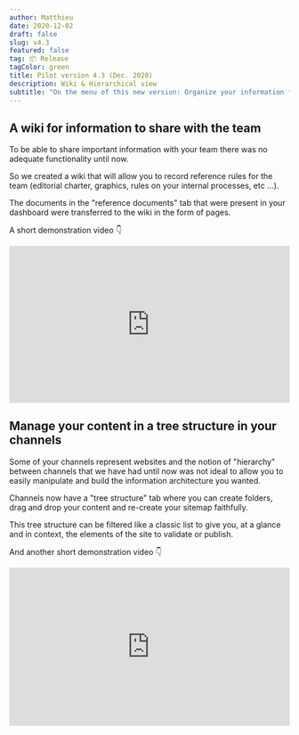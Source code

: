 ```yaml
---
author: Matthieu
date: 2020-12-02
draft: false
slug: v4.3
featured: false
tag: 📦 Release
tagColor: green
title: Pilot version 4.3 (Dec. 2020)
description: Wiki & Hierarchical view
subtitle: "On the menu of this new version: Organize your information for the team thanks to the wiki and manage your sites with a new Hierarchical view ..."
---
```


## A wiki for information to share with the team

To be able to share important information with your team there was no adequate functionality until now.

So we created a wiki that will allow you to record reference rules for the team (editorial charter, graphics, rules on your internal processes, etc ...).

The documents in the "reference documents" tab that were present in your dashboard were transferred to the wiki in the form of pages.

A short demonstration video 👇

<div style="position: relative; padding-bottom: 55.90909090909090909091%; height: 0;"><iframe src="https://www.loom.com/embed/83b4ea9c8e724cdeb292d8640377f839" frameborder="0" webkitallowfullscreen mozallowfullscreen allowfullscreen style="position: absolute; top: 0; left: 0; width: 100%; height: 100%;"></iframe></div>

## Manage your content in a tree structure in your channels

Some of your channels represent websites and the notion of "hierarchy" between channels that we have had until now was not ideal to allow you to easily manipulate and build the information architecture you wanted.

Channels now have a "tree structure" tab where you can create folders, drag and drop your content and re-create your sitemap faithfully.

This tree structure can be filtered like a classic list to give you, at a glance and in context, the elements of the site to validate or publish.

And another short demonstration video 👇

<div style="position: relative; padding-bottom: 56.25%; height: 0;"><iframe src="https://www.loom.com/embed/0be48b5af42d410498fd2afc4f06d048" frameborder="0" webkitallowfullscreen mozallowfullscreen allowfullscreen style="position: absolute; top: 0; left: 0; width: 100%; height: 100%;"></iframe></div>
